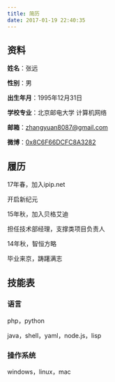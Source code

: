 ```yaml
---
title: 简历
date: 2017-01-19 22:40:35
---
```


## 资料

**姓名**：张远

**性别**：男

**出生年月**：1995年12月31日

**学校专业**：北京邮电大学 计算机网络

**邮箱**：zhangyuan8087@gmail.com

**微博**：[0x8C6F66DCFC8A3282](http://weibo.com/2866406340)

## 履历

17年春，加入ipip.net

开启新纪元

15年秋，加入贝格艾迪

担任技术部经理，支撑类项目负责人

14年秋，智恒方略

毕业来京，踌躇满志

## 技能表

### 语言

php，python

java，shell，yaml，node.js，lisp

### 操作系统

windows，linux，mac
